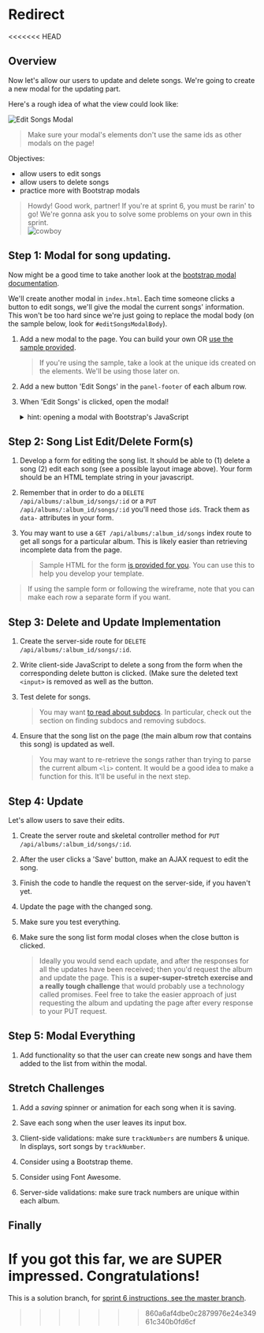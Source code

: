 # Redirect

<<<<<<< HEAD
## Overview

Now let's allow our users to update and delete songs.  We're going to create a new modal for the updating part.

Here's a rough idea of what the view could look like:

![Edit Songs Modal](/docs/assets/images/edit_songs.png)

> Make sure your modal's elements don't use the same ids as other modals on the page!

Objectives:

* allow users to edit songs
* allow users to delete songs
* practice more with Bootstrap modals

> Howdy! Good work, partner!
> If you're at sprint 6, you must be rarin' to go! We're gonna ask you to solve some problems on your own in this sprint.  
![cowboy](https://m.popkey.co/e5a568/7grXg.gif)

## Step 1: Modal for song updating.

Now might be a good time to take another look at the [bootstrap modal documentation](http://getbootstrap.com/javascript/#modals).

We'll create another modal in `index.html`.  Each time someone clicks a button to edit songs, we'll give the modal the current songs' information.  This won't be too hard since we're just going to replace the modal body (on the sample below, look for `#editSongsModalBody`).

1. Add a new modal to the page.  You can build your own OR [use the sample provided](/docs/code_samples/sprint6_modal.html).

	> If you're using the sample, take a look at the unique ids created on the elements.  We'll be using those later on.

1. Add a new button 'Edit Songs' in the `panel-footer` of each album row.

1. When 'Edit Songs' is clicked, open the modal!

	<details><summary>hint: opening a modal with Bootstrap's JavaScript</summary>

	```js
	$('#fooModal').modal('show');
	```

	</details>

## Step 2: Song List Edit/Delete Form(s)

1. Develop a form for editing the song list.  It should be able to (1) delete a song (2) edit each song (see a possible layout image above).  Your form should be an HTML template string in your javascript.

1. Remember that in order to do a `DELETE /api/albums/:album_id/songs/:id` or a `PUT /api/albums/:album_id/songs/:id` you'll need those `id`s.  Track them as `data-` attributes in your form.

1. You may want to use a `GET /api/albums/:album_id/songs` index route to get all songs for a particular album.  This is likely easier than retrieving incomplete data from the page.

	> Sample HTML for the form <a href="/docs/code_samples/sprint6_inline_form.html">is provided for you</a>.  You can use this to help you develop your template.

  > If using the sample form or following the wireframe, note that you can make each row a separate form if you want.

## Step 3: Delete and Update Implementation

1. Create the server-side route for `DELETE /api/albums/:album_id/songs/:id`.

1. Write client-side JavaScript to delete a song from the form when the corresponding delete button is clicked. (Make sure the deleted text `<input>` is removed as well as the button.

1. Test delete for songs.

	> You may want [to read about subdocs](http://mongoosejs.com/docs/subdocs.html).  In particular, check out the section on finding subdocs and removing subdocs.

1. Ensure that the song list on the page (the main album row that contains this song) is updated as well.

	> You may want to re-retrieve the songs rather than trying to parse the current album `<li>` content.
	> It would be a good idea to make a function for this. It'll be useful in the next step.

## Step 4: Update  

Let's allow users to save their edits.

1. Create the server route and skeletal controller method for `PUT /api/albums/:album_id/songs/:id`.

1. After the user clicks a 'Save' button, make an AJAX  request to edit the song.

1. Finish the code to handle the request on the server-side, if you haven't yet.

1. Update the page with the changed song.

1. Make sure you test everything.

1. Make sure the song list form modal closes when the close button is clicked.

	> Ideally you would send each update, and after the responses for all the updates have been received; then you'd request the album and update the page.  This is a **super-super-stretch exercise and a really tough challenge** that would probably use a technology called promises.  Feel free to take the easier approach of just requesting the album and updating the page after every response to your PUT request.

## Step 5: Modal Everything

1. Add functionality so that the user can create new songs and have them added to the list from within the modal.


## Stretch Challenges

1. Add a _saving_ spinner or animation for each song when it is saving.

1. Save each song when the user leaves its input box.

1. Client-side validations: make sure `trackNumbers` are numbers & unique.  In displays, sort songs by `trackNumber`.

1. Consider using a Bootstrap theme.

1. Consider using Font Awesome.

1. Server-side validations: make sure track numbers are unique within each album.  


## Finally

If you got this far, we are SUPER impressed.  Congratulations!
=======
This is a solution branch, for [sprint 6 instructions, see the master branch](https://github.com/SF-WDI-LABS/tunely/blob/master/docs/sprint6.md).
>>>>>>> 860a6af4dbe0c2879976e24e34961c340b0fd6cf
